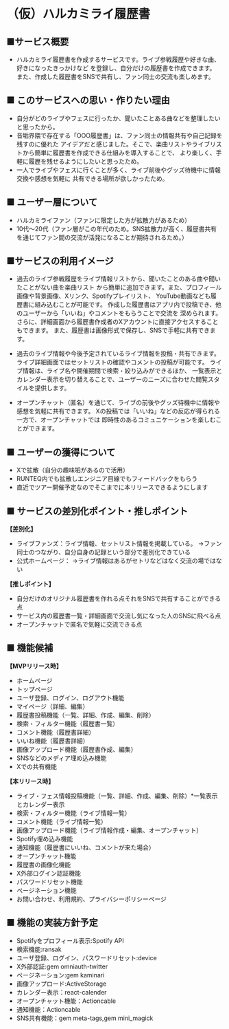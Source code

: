 # （仮）ハルカミライ履歴書

## ■サービス概要
- ハルカミライ履歴書を作成するサービスです。ライブ参戦履歴や好きな曲、好きになったきっかけなど
を登録し、自分だけの履歴書を作成できます。
また、作成した履歴書をSNSで共有し、ファン同士の交流も楽しめます。

## ■ このサービスへの思い・作りたい理由

- 自分がどのライブやフェスに行ったか、聞いたことある曲などを整理したいと思ったから。
- 音垢界隈で存在する「OOO履歴書」は、ファン同士の情報共有や自己記録を残すのに優れた
アイデアだと感じました。そこで、楽曲リストやライブリストから簡単に履歴書を作成できる仕組みを導入することで、
より楽しく、手軽に履歴を残せるようにしたいと思ったため。
- 一人でライブやフェスに行くことが多く、ライブ前後やグッズ待機中に情報交換や感想を気軽に
共有できる場所が欲しかったため。

## ■ ユーザー層について

- ハルカミライファン（ファンに限定した方が拡散力があるため）
- 10代～20代（ファン層がこの年代のため。SNS拡散力が高く、履歴書共有を通じてファン間の交流が活発になることが期待されるため。）

## ■サービスの利用イメージ
- 過去のライブ参戦履歴をライブ情報リストから、聞いたことのある曲や聞いたことがない曲を楽曲リスト
から簡単に追加できます。また、プロフィール画像や背景画像、Xリンク、Spotifyプレイリスト、
YouTube動画なども履歴書に組み込むことが可能です。
作成した履歴書はアプリ内で投稿でき、他のユーザーから「いいね」やコメントをもらうことで交流を
深められます。さらに、詳細画面から履歴書作成者のXアカウントに直接アクセスすることもできます。
また、履歴書は画像形式で保存し、SNSで手軽に共有できます。

- 過去のライブ情報や今後予定されているライブ情報を投稿・共有できます。
ライブ詳細画面ではセットリストの確認やコメントの投稿が可能です。
ライブ情報は、ライブ名や開催期間で検索・絞り込みができるほか、
一覧表示とカレンダー表示を切り替えることで、ユーザーのニーズに合わせた閲覧スタイルを提供します。

- オープンチャット（匿名）を通じて、ライブの前後やグッズ待機中に情報や感想を気軽に共有できます。
Xの投稿では「いいね」などの反応が得られる一方で、オープンチャットでは
即時性のあるコミュニケーションを楽しむことができます。


## ■ ユーザーの獲得について

- Xで拡散（自分の趣味垢があるので活用）
- RUNTEQ内でも拡散しエンジニア目線でもフィードバックをもらう
- 直近でツアー開催予定なのでそこまでに本リリースできるようにします

## ■ サービスの差別化ポイント・推しポイント

**【差別化】**
- ライブファンズ：ライブ情報、セットリスト情報を掲載している。
→ファン同士のつながり、自分自身の記録という部分で差別化できている
- 公式ホームページ：
→ライブ情報はあるがセトリなどはなく交流の場ではない

**【推しポイント】**
- 自分だけのオリジナル履歴書を作れる点それをSNSで共有することができる点
- サービス内の履歴書一覧・詳細画面で交流し気になった人のSNSに飛べる点
- オープンチャットで匿名で気軽に交流できる点

## ■ 機能候補
**【MVPリリース時】**
- ホームページ
- トップページ
- ユーザ登録、ログイン、ログアウト機能
- マイページ（詳細、編集）
- 履歴書投稿機能（一覧、詳細、作成、編集、削除）
- 検索・フィルター機能（履歴書一覧）
- コメント機能（履歴書詳細）
- いいね機能（履歴書詳細）
- 画像アップロード機能（履歴書作成、編集）
- SNSなどのメディア埋め込み機能
- Xでの共有機能

**【本リリース時】**
- ライブ・フェス情報投稿機能（一覧、詳細、作成、編集、削除）*一覧表示とカレンダー表示
- 検索・フィルター機能（ライブ情報一覧）
- コメント機能（ライブ情報一覧）
- 画像アップロード機能（ライブ情報作成・編集、オープンチャット）
- Spotify埋め込み機能
- 通知機能（履歴書にいいね、コメントが来た場合）
- オープンチャット機能
- 履歴書の画像化機能
- X外部ログイン認証機能
- パスワードリセット機能
- ページネーション機能
- お問い合わせ、利用規約、プライバシーポリシーページ


## ■ 機能の実装方針予定
- Spotifyをプロフィール表示:Spotify API
- 検索機能:ransak
- ユーザ登録、ログイン、パスワードリセット:device
- X外部認証:gem omniauth-twitter
- ページネーション:gem kaminari
- 画像アップロード:ActiveStorage
- カレンダー表示：react-calender
- オープンチャット機能：Actioncable
- 通知機能：Actioncable
- SNS共有機能：gem meta-tags,gem mini_magick

 
